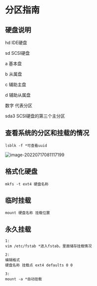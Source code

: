 # 分区指南

## 硬盘说明

hd IDE硬盘

sd SCSI硬盘

a 基本盘

b 从属盘

c 辅助主盘

d 辅助从属盘

数字 代表分区

sda3 SCSI硬盘的第三个主分区

## 查看系统的分区和挂载的情况

```
lsblk -f *可查看uuid
```

![image-20220717081117199](C:\Users\JInXiN\AppData\Roaming\Typora\typora-user-images\image-20220717081117199.png)

## 格式化硬盘

```
mkfs -t ext4 硬盘名称
```

## 临时挂载

```
mount 硬盘名称 挂载位置
```

## 永久挂载

```
1:
vim /etc/fstab *进入fstab，里面储存挂载情况
```

```
2:
编辑格式
硬盘名称 挂载点 ext4 defaults 0 0
```

```
3:
mount -a *自动挂载
```


